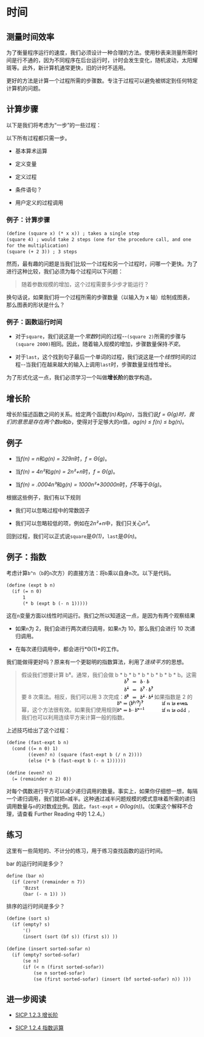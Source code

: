 # 时间

## 测量时间效率

为了衡量程序运行的速度，我们必须设计一种合理的方法。使用秒表来测量所需时间是行不通的，因为不同程序在后台运行时，计时会发生变化，随机波动，太阳耀斑等。此外，新计算机通常更快，旧的计时不适用。

更好的方法是计算一个过程所需的步骤数。专注于过程可以避免被绑定到任何特定计算机的问题。

## 计算步骤

以下是我们将考虑为“一步”的一些过程：

以下所有过程都只需一步。

+   基本算术运算

+   定义变量

+   定义过程

+   条件语句？

+   用户定义的过程调用

### 例子：计算步骤

```
(define (square x) (* x x)) ; takes a single step
(square 4) ; would take 2 steps (one for the procedure call, and one for the multiplication)
(square (+ 2 3)) ; 3 steps 
```

然而，最有趣的问题是当我们比较一个过程和另一个过程时，问哪一个更快。为了进行这种比较，我们必须为每个过程问以下问题：

> 随着参数规模的增加，这个过程需要多少步才能运行？

换句话说，如果我们将一个过程所需的步骤数量（以输入为 x 轴）绘制成图表，那么图表的形状是什么？

### 例子：函数运行时间

+   对于`square`，我们说这是一个*常数*时间的过程--`(square 2)`所需的步骤与`(square 2000)`相同。因此，随着输入规模的增加，步骤数量保持*不变*。

+   对于`last`，这个找到句子最后一个单词的过程，我们说这是一个*线性*时间的过程--当我们在越来越大的输入上调用`last`时，步骤数量呈线性增长。

为了形式化这一点，我们必须学习一个叫做**增长阶**的数学构造。

## 增长阶

增长阶描述函数之间的关系。给定两个函数*f(n)*和*g(n)*，当我们说*f = Θ(g)*时，我们的意思是存在两个数*a*和*b*，使得对于足够大的*n*值，*ag(n) ≤ f(n) ≤ bg(n)*。

## 例子

+   当*f(n) = n*和*g(n) = 329n*时，*f = Θ(g)*。

+   当*f(n) = 4n²*和*g(n) = 2n²+n*时，*f = Θ(g)*。

+   当*f(n) = .0004n³*和*g(n) = 1000n²+30000n*时，*f*不等于*Θ(g)*。

根据这些例子，我们有以下规则

+   我们可以忽略过程中的常数因子

+   我们可以忽略较低的项，例如在*2n²+n*中，我们只关心*n²*。

回到过程，我们可以正式说`square`是*Θ(1)*，`last`是*Θ(n)*。

## 例子：指数

考虑计算`b^n`（`b`的`n`次方）的直接方法：将`b`乘以自身`n`次。以下是代码。

```
(define (expt b n)
  (if (= n 0)
      1
      (* b (expt b (- n 1))))) 
```

这在`n`变量方面以线性时间运行。我们之所以知道这一点，是因为有两个观察结果

+   如果`n`为 2，我们会进行两次递归调用，如果`n`为 10，那么我们会进行 10 次递归调用。

+   在每次递归调用中，都会进行*Θ(1)*的工作。

我们能做得更好吗？原来有一个更聪明的指数算法，利用了*连续平方*的思想。

> 假设我们想要计算 b⁸。通常，我们会做 b * b * b * b * b * b * b * b。这需要 8 次乘法。相反，我们可以用 3 次完成：![这个技巧](img/4c7b9f6fffa26df3222c4e574f4a63e4.jpg) 如果指数是 2 的幂，这个方法很有效。如果我们使用规则![另一个技巧](img/0c7f3422c89c551d0277580c39ad5b4a.jpg)，我们也可以利用连续平方来计算一般的指数。

上述技巧给出了这个过程：

```
(define (fast-expt b n)
  (cond ((= n 0) 1)
        ((even? n) (square (fast-expt b (/ n 2))))
        (else (* b (fast-expt b (- n 1))))))

(define (even? n)
  (= (remainder n 2) 0)) 
```

对每个偶数进行平方可以减少递归调用的数量。事实上，如果你仔细想一想，每隔一个递归调用，我们就把`n`减半。这种通过减半问题规模的模式意味着所需的递归调用数量与`n`的对数成比例。因此，`fast-expt` *= Θ(log(n))*。（如果这个解释不合理，请查看 Further Reading 中的 1.2.4。）

## 练习

这里有一些简短的、不计分的练习，用于练习查找函数的运行时间。

bar 的运行时间是多少？

```
define (bar n)
  (if (zero? (remainder n 7))
      'Bzzst
      (bar (- n 1)) )) 
```

排序的运行时间是多少？

```
(define (sort s)
  (if (empty? s)
      '()
      (insert (sort (bf s)) (first s)) ))

(define (insert sorted-sofar n)
  (if (empty? sorted-sofar)
      (se n)
      (if (< n (first sorted-sofar))
          (se n sorted-sofar)
          (se (first sorted-sofar) (insert (bf sorted-sofar) n)) ))) 
```

## 进一步阅读

+   [SICP 1.2.3 增长阶](https://mitpress.mit.edu/sicp/full-text/book/book-Z-H-4.html#%_toc_%_sec_1.2.3)

+   [SICP 1.2.4 指数运算](https://mitpress.mit.edu/sicp/full-text/book/book-Z-H-4.html#%_toc_%_sec_1.2.4)
